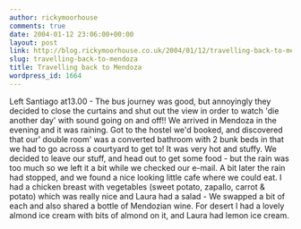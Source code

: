 ```yaml
---
author: rickymoorhouse
comments: true
date: 2004-01-12 23:06:00+00:00
layout: post
link: http://blog.rickymoorhouse.co.uk/2004/01/12/travelling-back-to-mendoza/
slug: travelling-back-to-mendoza
title: Travelling back to Mendoza
wordpress_id: 1664
---
```


Left Santiago at13.00 - The bus journey was good, but annoyingly they decided to close the curtains and shut out the view in order to watch 'die another day' with sound going on and off!! We arrived in Mendoza in the evening and it was raining. Got to the hostel we'd booked, and discovered that our' double room' was a converted bathroom with 2 bunk beds in that we had to go across a courtyard to get to! It was very hot and stuffy. We decided to leave our stuff, and head out to get some food - but the rain was too much so we left it a bit while we checked our e-mail. A bit later the rain had stopped, and we found a nice looking little cafe where we could eat. I had a chicken breast with vegetables (sweet potato, zapallo, carrot & potato) which was really nice and Laura had a salad - We swapped a bit of each and also shared a bottle of Mendozian wine. For desert I had a lovely almond ice cream with bits of almond on it, and Laura had lemon ice cream.
